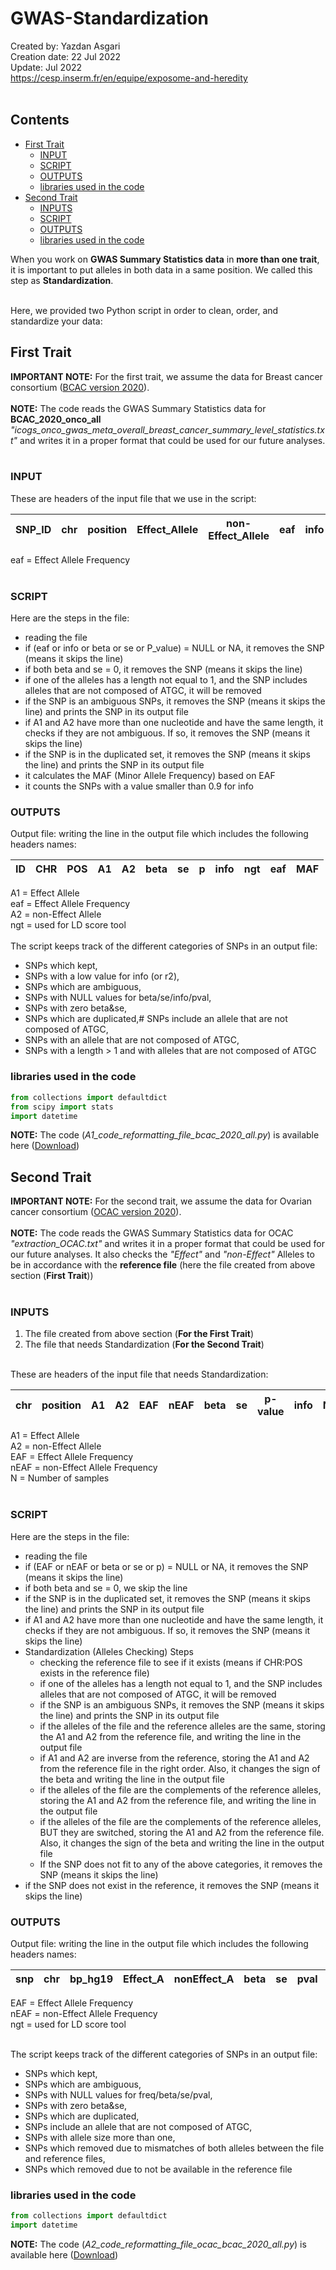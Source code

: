 # GWAS-Standardization
Created by: Yazdan Asgari<br>
Creation date: 22 Jul 2022<br>
Update: Jul 2022<br>
https://cesp.inserm.fr/en/equipe/exposome-and-heredity
<br>
<br>

## Contents
- [First Trait](#first-trait)
  * [INPUT](#input)
  * [SCRIPT](#script)
  * [OUTPUTS](#outputs)
  * [libraries used in the code](#libraries-used-in-the-code)
- [Second Trait](#second-trait)
  * [INPUTS](#inputs)
  * [SCRIPT](#script-1)
  * [OUTPUTS](#outputs-1)
  * [libraries used in the code](#libraries-used-in-the-code-1)

When you work on **GWAS Summary Statistics data** in **more than one trait**, it is important to put alleles in both data in a same position. We called this step as **Standardization**. <br><br>

Here, we provided two Python script in order to clean, order, and standardize your data:
## First Trait
**IMPORTANT NOTE:** For the first trait, we assume the data for Breast cancer consortium ([BCAC version 2020](https://bcac.ccge.medschl.cam.ac.uk/bcacdata/oncoarray/oncoarray-and-combined-summary-result/)).<br><br>
**NOTE:** The code reads the GWAS Summary Statistics data for **BCAC_2020_onco_all** *"icogs_onco_gwas_meta_overall_breast_cancer_summary_level_statistics.txt"* and writes it in a proper format that could be used for our future analyses. <br><br>

### INPUT
These are headers of the input file that we use in the script:

| SNP_ID | chr | position | Effect_Allele | non-Effect_Allele | eaf | info | beta | se | P_value |
| -- | -- | -- | -- | -- | -- | -- | -- | -- | -- |

eaf = Effect Allele Frequency
<br>
<br>

### SCRIPT
Here are the steps in the file:
- reading the file
- if (eaf or info or beta or se or P_value) = NULL or NA, it removes the SNP (means it skips the line)
- if both beta and se = 0, it removes the SNP (means it skips the line)
- if one of the alleles has a length not equal to 1, and the SNP includes alleles that are not composed of ATGC, it will be removed 
- if the SNP is an ambiguous SNPs, it removes the SNP (means it skips the line) and prints the SNP in its output file
- if A1 and A2 have more than one nucleotide and have the same length, it checks if they are not ambiguous. If so, it removes the SNP (means it skips the line)
- if the SNP is in the duplicated set, it removes the SNP (means it skips the line) and prints the SNP in its output file
- it calculates the MAF (Minor Allele Frequency) based on EAF 
- it counts the SNPs with a value smaller than 0.9 for info

### OUTPUTS
Output file: writing the line in the output file which includes the following headers names:

| ID | CHR | POS | A1 | A2 | beta | se | p | info | ngt | eaf | MAF |
| -- | -- | -- | -- | -- | -- | -- | -- | -- | -- | -- | -- |

A1 = Effect Allele
<br>
eaf = Effect Allele Frequency
<br>
A2 = non-Effect Allele
<br>
ngt = used for LD score tool
<br>
<br>
The script keeps track of the different categories of SNPs in an output file:
- SNPs which kept, 
- SNPs with a low value for info (or r2),
- SNPs which are ambiguous, 
- SNPs with NULL values for beta/se/info/pval,
- SNPs with zero beta&se,
- SNPs which are duplicated,# SNPs include an allele that are not composed of ATGC,
- SNPs with an allele that are not composed of ATGC,
- SNPs with a length > 1 and with alleles that are not composed of ATGC

### libraries used in the code
```python
from collections import defaultdict
from scipy import stats
import datetime
```

**NOTE:** The code (*A1_code_reformatting_file_bcac_2020_all.py*) is available here ([Download](https://github.com/CESP-ExpHer/GCPBayes-Pipeline/blob/main/0_Codes))

## Second Trait

**IMPORTANT NOTE:** For the second trait, we assume the data for Ovarian cancer consortium ([OCAC version 2020](https://ocac.ccge.medschl.cam.ac.uk/)).
<br><br>
**NOTE:** The code reads the GWAS Summary Statistics data for OCAC *"extraction_OCAC.txt"* and writes it in a proper format that could be used for our future analyses. It also checks the *"Effect"* and *"non-Effect"* Alleles to be in accordance with the **reference file** (here the file created from above section (**First Trait**))
<br><br>

### INPUTS
1. The file created from above section (**For the First Trait**)
2. The file that needs Standardization (**For the Second Trait**)
<br>
These are headers of the input file that needs Standardization:

| chr | position | A1 | A2 | EAF | nEAF | beta | se | p-value | info | N |
| -- | -- | -- | -- | -- | -- | -- | -- | -- | -- | -- |

A1 = Effect Allele
<br>
A2 = non-Effect Allele
<br>
EAF = Effect Allele Frequency
<br>
nEAF = non-Effect Allele Frequency
<br>
N = Number of samples
<br>
<br>

### SCRIPT
Here are the steps in the file:
- reading the file
- if (EAF or nEAF or beta or se or p) = NULL or NA, it removes the SNP (means it skips the line)
- if both beta and se = 0, we skip the line
- if the SNP is in the duplicated set, it removes the SNP (means it skips the line) and prints the SNP in its output file
- if A1 and A2 have more than one nucleotide and have the same length, it checks if they are not ambiguous. If so, it removes the SNP (means it skips the line)
- Standardization (Alleles Checking) Steps
  - checking the reference file to see if it exists (means if CHR:POS exists in the reference file)
  - if one of the alleles has a length not equal to 1, and the SNP includes alleles that are not composed of ATGC, it will be removed
  - if the SNP is an ambiguous SNPs, it removes the SNP (means it skips the line) and prints the SNP in its output file
  - if the alleles of the file and the reference alleles are the same, storing the A1 and A2 from the reference file, and writing the line in the output file
  - if A1 and A2 are inverse from the reference, storing the A1 and A2 from the reference file in the right order. Also, it changes the sign of the beta and writing the line in the output file
  - if the alleles of the file are the complements of the reference alleles, storing the A1 and A2 from the reference file, and writing the line in the output file
  - if the alleles of the file are the complements of the reference alleles, BUT they are switched, storing the A1 and A2 from the reference file. Also, it changes the sign of the beta and writing the line in the output file
  - If the SNP does not fit to any of the above categories, it removes the SNP (means it skips the line)
- if the SNP does not exist in the reference, it removes the SNP (means it skips the line)

### OUTPUTS
Output file: writing the line in the output file which includes the following headers names:

| snp | chr | bp_hg19 | Effect_A | nonEffect_A | beta | se | pval | info | ngt | EAF | nEAF | MAF |
| -- | -- | -- | -- | -- | -- | -- | -- | -- | -- | -- | -- | -- |

EAF = Effect Allele Frequency
<br>
nEAF = non-Effect Allele Frequency
<br>
ngt = used for LD score tool
<br>
<br>

The script keeps track of the different categories of SNPs in an output file:
- SNPs which kept, 
- SNPs which are ambiguous, 
- SNPs with NULL values for freq/beta/se/pval,
- SNPs with zero beta&se,
- SNPs which are duplicated,
- SNPs include an allele that are not composed of ATGC,
- SNPs with allele size more than one, 
- SNPs which removed due to mismatches of both alleles between the file and reference files, 
- SNPs which removed due to not be available in the reference file

### libraries used in the code
```python
from collections import defaultdict
import datetime
```

**NOTE:** The code (*A2_code_reformatting_file_ocac_bcac_2020_all.py*) is available here ([Download](https://github.com/CESP-ExpHer/GCPBayes-Pipeline/blob/main/0_Codes))



